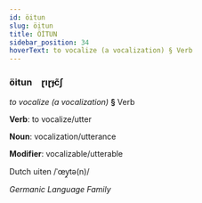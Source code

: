 ```yaml
---
id: öitun
slug: öitun
title: ÖİTUN
sidebar_position: 34
hoverText: to vocalize (a vocalization) § Verb
---
```


### öitun&emsp;<span kind="abugida">ɽıɽɟc̃ʃ</span>

*to vocalize (a vocalization)* **§** Verb

**Verb**: to vocalize/utter

**Noun**: vocalization/utterance

**Modifier**: vocalizable/utterable

Dutch uiten /ˈœy̯tə(n)/

*Germanic Language Family*